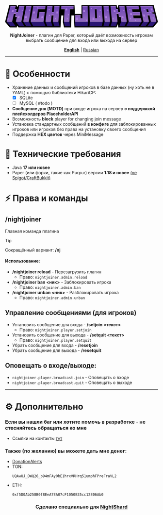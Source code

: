 <center>
<img src="docs/NightJoiner-Title.png">
<p><b>NightJoiner</b> - плагин для Paper, который даёт возможность игрокам выбрать сообщение для входа или выхода на сервер</p>

<b><a href="README.md">English</a></b> | <u>Russian</u>
</center>

***

# 🚀 Особенности

- Хранение данных и сообщений игроков в базе данных (ну хоть не в YAML) с помощью библиотеки HikariCP:
  - [x] SQLite
  - [ ] MySQL ( #todo )
- **Сообщение дня (MOTD)** при входе игрока на сервер **с поддержкой плейсхолдеров PlaceholderAPI**
- Возможность **block** player for changing join message
- Установка стандартных сообщений **в конфиге** для заблокированных игроков или игроков без права на установку своего сообщения
- Поддержка **HEX цветов** через MiniMessage

# 💾 Технические требования

- Java **17 или новее**
- Paper (или форки, такие как Purpur) версии **1.18 и новее** <u>(не Spigot/CraftBukkit)</u>

# ⚡ Права и команды

## /nightjoiner
Главная команда плагина

> [!TIP]
> Сокращённый вариант: **/nj**

#### Использование:
- **/nightjoiner reload** - Перезагрузить плагин
  - Право: `nightjoiner.admin.reload`
- **/nightjoiner ban <ник>** - Заблокировать игрока
  - Право: `nightjoiner.admin.ban`
- **/nightjoiner unban <ник>** - Разблокировать игрока
  - Право: `nightjoiner.admin.unban`

## Управление сообщениями (для игроков)
- Установить сообщение для входа - **/setjoin <текст>**
  - Право: `nightjoiner.player.setjoin`
- Установить сообщение для выхода - **/setquit <текст>**
  - Право: `nightjoiner.player.setquit`
- Убрать сообщение для входа - **/resetjoin**
- Убрать сообщение для выхода - **/resetquit**

## Оповещать о входе/выходе:
- `nightjoiner.player.broadcast.join` - Оповещать о входе
- `nightjoiner.player.broadcast.quit` - Оповещать о выходе



***



# ⚙ Дополнительно

### Если вы нашли баг или хотите помочь в разработке - не стесняйтесь обращаться ко мне
  - Ссылки на контакты [тут](https://drakoshaslv.ru/)

### Также (по желанию) вы можете дать мне денег:
  - [DonationAlerts](https://www.donationalerts.com/r/mrdrag0nxyt)
  - TON:
    ```
    UQAwUJ_DWQ26_b94mFAy0bE1hrxVRHrq51umphFPreFraVL2
    ```
  - ETH:
    ```
    0xf5D0Ab258B0f8EeA7EA07cF1050B35cc12E06Ab0
    ```



<center><h3>Сделано специально для <a href="https://nshard.ru">NightShard</a></h3></center>
